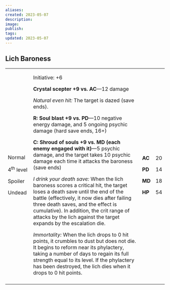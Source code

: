 ```yaml
---
aliases: 
created: 2023-05-07
description: 
image: 
publish: 
tags: 
updated: 2023-05-07
---
```


## Lich Baroness

<table>
<colgroup>
<col style="width: 16%" />
<col style="width: 72%" />
<col style="width: 5%" />
<col style="width: 5%" />
</colgroup>
<tbody>
<tr class="odd">
<td><p>Normal</p>
<p>4<sup>th</sup> level</p>
<p>Spoiler</p>
<p>Undead</p></td>
<td><p>Initiative: +6</p>
<p><strong>Crystal scepter +9 vs. AC</strong>—12 damage</p>
<p><em>Natural even hit:</em> The target is dazed (save ends).</p>
<p><strong>R: Soul blast +9 vs. PD</strong>—10 negative energy damage,
and 5 ongoing psychic damage (hard save ends, 16+)</p>
<p><strong>C: Shroud of souls +9 vs. MD (each enemy engaged with
it)</strong>—5 psychic damage, and the target takes 10 psychic damage
each time it attacks the baroness (save ends)</p>
<p><em>I drink your death save:</em> When the lich baroness scores a
critical hit, the target loses a death save until the end of the battle
(effectively, it now dies after failing three death saves, and the
effect is cumulative). In addition, the crit range of attacks by the
lich against the target expands by the escalation die.</p>
<p><em>Immortality:</em> When the lich drops to 0 hit points, it
crumbles to dust but does not die. It begins to reform near its
phylactery, taking a number of days to regain its full strength equal to
its level. If the phylactery has been destroyed, the lich dies when it
drops to 0 hit points.</p></td>
<td><p><strong>AC</strong></p>
<p><strong>PD</strong></p>
<p><strong>MD</strong></p>
<p><strong>HP</strong></p></td>
<td><p>20</p>
<p>14</p>
<p>18</p>
<p>54</p></td>
</tr>
<tr class="even">
<td></td>
<td></td>
<td></td>
<td></td>
</tr>
</tbody>
</table>

